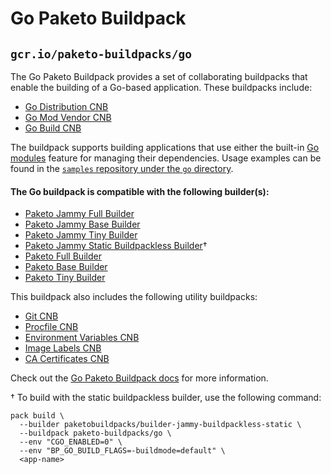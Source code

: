 # Go Paketo Buildpack

## `gcr.io/paketo-buildpacks/go`

The Go Paketo Buildpack provides a set of collaborating buildpacks that
enable the building of a Go-based application. These buildpacks include:
- [Go Distribution CNB](https://github.com/paketo-buildpacks/go-dist)
- [Go Mod Vendor CNB](https://github.com/paketo-buildpacks/go-mod-vendor)
- [Go Build CNB](https://github.com/paketo-buildpacks/go-build)

The buildpack supports building applications that use either the built-in [Go
modules](https://golang.org/cmd/go/#hdr-Module_maintenance) feature for managing
their dependencies. Usage examples can be found in the
[`samples` repository under the `go` directory](https://github.com/paketo-buildpacks/samples/tree/main/go).

#### The Go buildpack is compatible with the following builder(s):
- [Paketo Jammy Full Builder](https://github.com/paketo-buildpacks/builder-jammy-full)
- [Paketo Jammy Base Builder](https://github.com/paketo-buildpacks/builder-jammy-base)
- [Paketo Jammy Tiny Builder](https://github.com/paketo-buildpacks/builder-jammy-tiny)
- [Paketo Jammy Static Buildpackless Builder](https://github.com/paketo-buildpacks/builder-jammy-buildpackless-static)†
- [Paketo Full Builder](https://github.com/paketo-buildpacks/full-builder)
- [Paketo Base Builder](https://github.com/paketo-buildpacks/base-builder)
- [Paketo Tiny Builder](https://github.com/paketo-buildpacks/tiny-builder)

This buildpack also includes the following utility buildpacks:
- [Git CNB](https://github.com/paketo-buildpacks/git)
- [Procfile CNB](https://github.com/paketo-buildpacks/procfile)
- [Environment Variables CNB](https://github.com/paketo-buildpacks/environment-variables)
- [Image Labels CNB](https://github.com/paketo-buildpacks/image-labels)
- [CA Certificates CNB](https://github.com/paketo-buildpacks/ca-certificates)

Check out the [Go Paketo Buildpack docs](https://paketo.io/docs/buildpacks/language-family-buildpacks/go/) for more information.

† To build with the static buildpackless builder, use the following command:

```
pack build \
  --builder paketobuildpacks/builder-jammy-buildpackless-static \
  --buildpack paketo-buildpacks/go \
  --env "CGO_ENABLED=0" \
  --env "BP_GO_BUILD_FLAGS=-buildmode=default" \
  <app-name>
```
